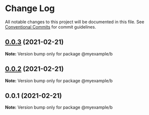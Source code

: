 # Change Log

All notable changes to this project will be documented in this file.
See [Conventional Commits](https://conventionalcommits.org) for commit guidelines.

## [0.0.3](https://github.com/petermikitsh/lerna-yarn-test/compare/v0.0.2...v0.0.3) (2021-02-21)

**Note:** Version bump only for package @myexample/b





## [0.0.2](https://github.com/petermikitsh/lerna-yarn-test/compare/v0.0.1...v0.0.2) (2021-02-21)

**Note:** Version bump only for package @myexample/b





## 0.0.1 (2021-02-21)

**Note:** Version bump only for package @myexample/b
